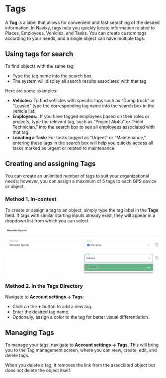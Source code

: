 # Tags

A **Tag** is a label that allows for convenient and fast searching of the desired information. In Navixy, tags help you quickly locate information related to Places, Employees, Vehicles, and Tasks. You can create custom tags according to your needs, and a single object can have multiple tags.

## Using tags for search

To find objects with the same tag:

* Type the tag name into the search box.
* The system will display all search results associated with that tag.

Here are some examples:

* **Vehicles:** To find vehicles with specific tags such as “Dump truck” or “Leased” type the corresponding tag name into the search box in the vehicle list.
* **Employees:.** If you have tagged employees based on their roles or projects, type the relevant tag, such as “Project Alpha” or “Field Technician,” into the search box to see all employees associated with that tag.
* **Locating a Task:** For tasks tagged as “Urgent” or “Maintenance,” entering these tags in the search box will help you quickly access all tasks marked as urgent or related to maintenance.

## Creating and assigning Tags

You can create an unlimited number of tags to suit your organizational needs; however, you can assign a maximum of 5 tags to each GPS device or object.

### Method 1. In-context

To create or assign a tag to an object, simply type the tag label in the **Tags** field. If tags with similar starting inputs already exist, they will appear in a dropdown list from which you can select.

![](../../user-guide/account/attachments/image-20240718-170948.png)

### Method 2. In the Tags Directory

Navigate to **Account settings → Tags**:

* Click on the **+** button to add a new tag.
* Enter the desired tag name.
* Optionally, assign a color to the tag for better visual differentiation.

## Managing Tags

To manage your tags, navigate to **Account settings → Tags**. This will bring you to the Tag management screen, where you can view, create, edit, and delete tags.

When you delete a tag, it removes the link from the associated object but does not delete the object itself.
